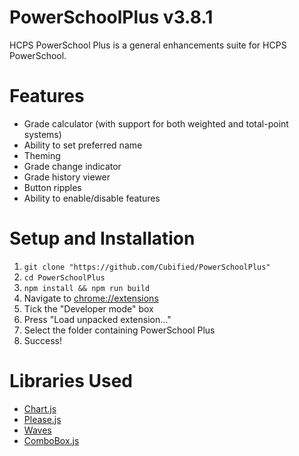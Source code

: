 # PowerSchoolPlus v3.8.1
HCPS PowerSchool Plus is a general enhancements suite for HCPS PowerSchool.

# Features
* Grade calculator (with support for both weighted and total-point systems)
* Ability to set preferred name
* Theming
* Grade change indicator
* Grade history viewer
* Button ripples
* Ability to enable/disable features

# Setup and Installation
1. `git clone "https://github.com/Cubified/PowerSchoolPlus"`
2. `cd PowerSchoolPlus`
3. `npm install && npm run build`
5. Navigate to [chrome://extensions](chrome://extensions)
6. Tick the "Developer mode" box
7. Press "Load unpacked extension..."
8. Select the folder containing PowerSchool Plus
9. Success!

# Libraries Used
- [Chart.js](http://www.chartjs.org/)
- [Please.js](http://checkman.io/please/)
- [Waves](https://fian.my.id/Waves/)
- [ComboBox.js](https://github.com/thibaultJanBeyer/ComboBox.js)
